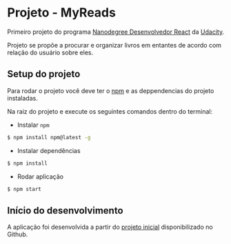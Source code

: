 # Projeto - MyReads

Primeiro projeto do programa [Nanodegree Desenvolvedor React](https://br.udacity.com/course/react-nanodegree--nd019) da [Udacity](https://br.udacity.com/).

Projeto se propõe a procurar e  organizar livros em entantes de acordo com relação do usuário sobre eles.  

## Setup do projeto

Para rodar o projeto você deve ter o [npm](https://www.npmjs.com/) e as deppendencias do projeto instaladas.

Na raiz do projeto e execute os seguintes comandos dentro do terminal:

* Instalar `npm`

```bash
$ npm install npm@latest -g
```

* Instalar dependências

```bash
$ npm install
```

* Rodar aplicação

```bash
$ npm start
```

## Início do desenvolvimento

A aplicação foi desenvolvida a partir do [projeto inicial](https://github.com/udacity/reactnd-project-myreads-starter) disponibilizado no Github.

